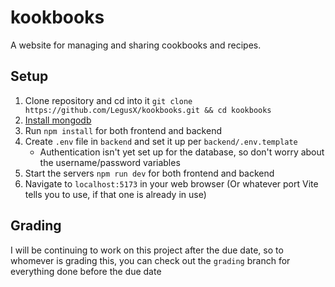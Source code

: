 # kookbooks

A website for managing and sharing cookbooks and recipes.

## Setup

1. Clone repository and cd into it `git clone https://github.com/LegusX/kookbooks.git && cd kookbooks`
2. [Install mongodb](https://www.mongodb.com/try/download/community)
3. Run `npm install` for both frontend and backend
4. Create `.env` file in `backend` and set it up per `backend/.env.template`
   - Authentication isn't yet set up for the database, so don't worry about the username/password variables
5. Start the servers `npm run dev` for both frontend and backend
6. Navigate to `localhost:5173` in your web browser (Or whatever port Vite tells you to use, if that one is already in use)

## Grading
I will be continuing to work on this project after the due date, so to whomever is grading this, you can check out the `grading` branch for everything done before the due date
